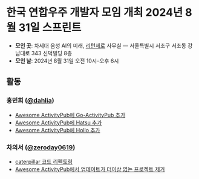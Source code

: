 한국 연합우주 개발자 모임 개최 2024년 8월 31일 스프린트
=======================================================

 -  **모인 곳**: 차세대 음성 AI의 미래, [리턴제로] 사무실
    — 서울특별시 서초구 서초동 강남대로 343 신덕빌딩 8층
 -  **모인 날**: 2024년 8월 31일 오전 10시–오후 6시

[리턴제로]: https://www.rtzr.ai/


활동
----

### 홍민희 ([@dahlia](https://github.com/dahlia))

 -  [Awesome ActivityPub에 Go-ActivityPub 추가](https://github.com/BasixKOR/awesome-activitypub/pull/53)
 -  [Awesome ActivityPub에 Hatsu 추가](https://github.com/BasixKOR/awesome-activitypub/pull/54)
 -  [Awesome ActivityPub에 Hollo 추가](https://github.com/BasixKOR/awesome-activitypub/pull/55)

### 차의서 ([@zeroday0619](https://github.com/zeroday0619))

- [caterpillar 코드 리펙토링](https://github.com/gnh1201/caterpillar/pull/45)
- [Awesome ActivityPub에서 업데이트가 더이상 없는 프로젝트 제거](https://github.com/BasixKOR/awesome-activitypub/pull/50)